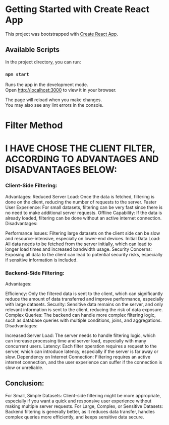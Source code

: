 # Getting Started with Create React App

This project was bootstrapped with [Create React App](https://github.com/facebook/create-react-app).

## Available Scripts

In the project directory, you can run:

### `npm start`

Runs the app in the development mode.\
Open [http://localhost:3000](http://localhost:3000) to view it in your browser.

The page will reload when you make changes.\
You may also see any lint errors in the console.


# Filter Method
# I HAVE CHOSE THE CLIENT FILTER, ACCORDING TO ADVANTAGES AND DISADVANTAGES BELOW:

### Client-Side Filtering:
Advantages:
Reduced Server Load: Once the data is fetched, filtering is done on the client, reducing the number of requests to the server.
Faster User Experience: For small datasets, filtering can be very fast since there is no need to make additional server requests.
Offline Capability: If the data is already loaded, filtering can be done without an active internet connection.
Disadvantages:

Performance Issues: Filtering large datasets on the client side can be slow and resource-intensive, especially on lower-end devices.
Initial Data Load: All data needs to be fetched from the server initially, which can lead to longer load times and increased bandwidth usage.
Security Concerns: Exposing all data to the client can lead to potential security risks, especially if sensitive information is included.

### Backend-Side Filtering:
Advantages:

Efficiency: Only the filtered data is sent to the client, which can significantly reduce the amount of data transferred and improve performance, especially with large datasets.
Security: Sensitive data remains on the server, and only relevant information is sent to the client, reducing the risk of data exposure.
Complex Queries: The backend can handle more complex filtering logic, such as database queries with multiple conditions, joins, and aggregations.
Disadvantages:

Increased Server Load: The server needs to handle filtering logic, which can increase processing time and server load, especially with many concurrent users.
Latency: Each filter operation requires a request to the server, which can introduce latency, especially if the server is far away or slow.
Dependency on Internet Connection: Filtering requires an active internet connection, and the user experience can suffer if the connection is slow or unreliable.

## Conclusion:
For Small, Simple Datasets: Client-side filtering might be more appropriate, especially if you want a quick and responsive user experience without making multiple server requests.
For Large, Complex, or Sensitive Datasets: Backend filtering is generally better, as it reduces data transfer, handles complex queries more efficiently, and keeps sensitive data secure.

